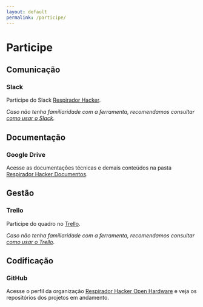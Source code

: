 ```yaml
---
layout: default
permalink: /participe/
---
```


# Participe

## **Comunicação**

### Slack
Participe do Slack [Respirador Hacker](https://join.slack.com/t/respiradorhacker/shared_invite/zt-du8w30c2-CEpr5F5nzLHgQIW_KxFk3A).

*Caso não tenha familiaridade com a ferramenta, recomendamos consultar [como usar o Slack](https://slack.com/intl/pt-pt/help/categories/200111606-Como-usar-o-Slack).*

## **Documentação**

### Google Drive
Acesse as documentações técnicas e demais conteúdos na pasta [Respirador Hacker Documentos](https://bit.ly/RespiradorHackerLib).

## **Gestão**

### Trello
Participe do quadro no [Trello](https://trello.com/invite/b/OnCLRV2w/38a2eea770d700485d9a4baeb2473a7e/respirador-hacker).

*Caso não tenha familiaridade com a ferramenta, recomendamos consultar [como usar o Trello](https://blog.trello.com/br/como-usar-trello-o-que-e).*

## **Codificação**

### GitHub
Acesse o perfil da organização [Respirador Hacker Open Hardware](https://github.com/RespiradorHacker) e veja os repositórios dos projetos em andamento.

